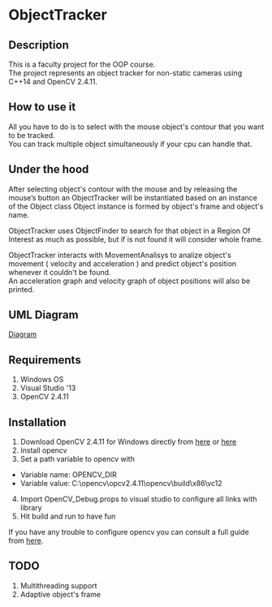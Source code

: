 # ObjectTracker

## Description
 This is a faculty project for the OOP course.<br />
 The project represents  an object tracker for non-static cameras using C++14 and OpenCV 2.4.11.

## How to use it
 All you have to do is to select with the mouse object's contour that you want to be tracked.<br />
 You can track multiple object simultaneously if your cpu can handle that.

## Under the hood
 After selecting object's contour with the mouse and by releasing the mouse’s button an ObjectTracker will be instantiated based on an instance of the Object class Object instance is formed by object's frame and object's name.

 ObjectTracker uses ObjectFinder to search for that object in a  Region Of Interest as much as possible, but if is not found it will consider whole frame.

 ObjectTracker interacts with MovementAnalisys to analize object's movement ( velocity and acceleration ) and predict object's position whenever it couldn't be found.<br />
 An acceleration graph and velocity graph of object positions will also be printed.
 
## UML Diagram 
[Diagram]( http://i.imgur.com/k0L8Cpy.jpg)

## Requirements 
 1. Windows OS 
 2. Visual Studio '13
 3. OpenCV 2.4.11
 
## Installation 
 1. Download OpenCV 2.4.11 for Windows directly from [here](https://sourceforge.net/projects/opencvlibrary/files/opencv-win/2.4.11/opencv-2.4.11.exe/download) or [here](http://opencv.org/downloads.html)
 2. Install opencv
 3. Set a path variable to opencv with 
   - Variable name: OPENCV_DIR
   - Variable value: C:\opencv\opcv2.4.11\opencv\build\x86\vc12
 4. Import OpenCV_Debug.props to visual studio to configure all links with library
 5. Hit build and run to have fun 
 
 If you have any trouble to configure opencv you can consult a full guide from [here](https://marcomuraresearch.wordpress.com/2015/04/16/install-opencv-visual-studio/).

## TODO
 1. Multithreading support
 2. Adaptive object's frame


